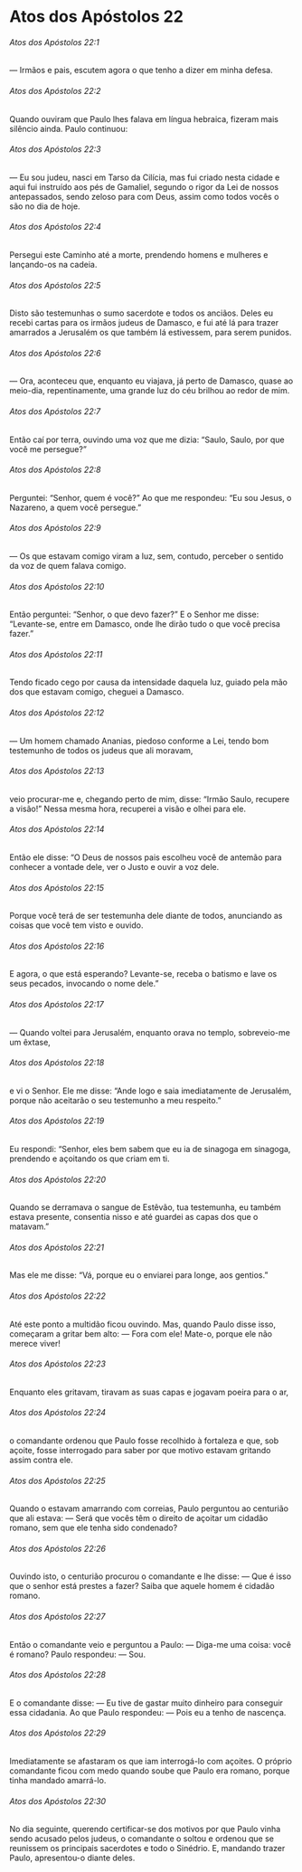 # Atos dos Apóstolos 22

###### Atos dos Apóstolos 22:1

— Irmãos e pais, escutem agora o que tenho a dizer em minha defesa.

###### Atos dos Apóstolos 22:2

Quando ouviram que Paulo lhes falava em língua hebraica, fizeram mais silêncio ainda. Paulo continuou:

###### Atos dos Apóstolos 22:3

— Eu sou judeu, nasci em Tarso da Cilícia, mas fui criado nesta cidade e aqui fui instruído aos pés de Gamaliel, segundo o rigor da Lei de nossos antepassados, sendo zeloso para com Deus, assim como todos vocês o são no dia de hoje.

###### Atos dos Apóstolos 22:4

Persegui este Caminho até a morte, prendendo homens e mulheres e lançando-os na cadeia.

###### Atos dos Apóstolos 22:5

Disto são testemunhas o sumo sacerdote e todos os anciãos. Deles eu recebi cartas para os irmãos judeus de Damasco, e fui até lá para trazer amarrados a Jerusalém os que também lá estivessem, para serem punidos.

###### Atos dos Apóstolos 22:6

— Ora, aconteceu que, enquanto eu viajava, já perto de Damasco, quase ao meio-dia, repentinamente, uma grande luz do céu brilhou ao redor de mim.

###### Atos dos Apóstolos 22:7

Então caí por terra, ouvindo uma voz que me dizia: “Saulo, Saulo, por que você me persegue?”

###### Atos dos Apóstolos 22:8

Perguntei: “Senhor, quem é você?” Ao que me respondeu: “Eu sou Jesus, o Nazareno, a quem você persegue.”

###### Atos dos Apóstolos 22:9

— Os que estavam comigo viram a luz, sem, contudo, perceber o sentido da voz de quem falava comigo.

###### Atos dos Apóstolos 22:10

Então perguntei: “Senhor, o que devo fazer?” E o Senhor me disse: “Levante-se, entre em Damasco, onde lhe dirão tudo o que você precisa fazer.”

###### Atos dos Apóstolos 22:11

Tendo ficado cego por causa da intensidade daquela luz, guiado pela mão dos que estavam comigo, cheguei a Damasco.

###### Atos dos Apóstolos 22:12

— Um homem chamado Ananias, piedoso conforme a Lei, tendo bom testemunho de todos os judeus que ali moravam,

###### Atos dos Apóstolos 22:13

veio procurar-me e, chegando perto de mim, disse: “Irmão Saulo, recupere a visão!” Nessa mesma hora, recuperei a visão e olhei para ele.

###### Atos dos Apóstolos 22:14

Então ele disse: “O Deus de nossos pais escolheu você de antemão para conhecer a vontade dele, ver o Justo e ouvir a voz dele.

###### Atos dos Apóstolos 22:15

Porque você terá de ser testemunha dele diante de todos, anunciando as coisas que você tem visto e ouvido.

###### Atos dos Apóstolos 22:16

E agora, o que está esperando? Levante-se, receba o batismo e lave os seus pecados, invocando o nome dele.”

###### Atos dos Apóstolos 22:17

— Quando voltei para Jerusalém, enquanto orava no templo, sobreveio-me um êxtase,

###### Atos dos Apóstolos 22:18

e vi o Senhor. Ele me disse: “Ande logo e saia imediatamente de Jerusalém, porque não aceitarão o seu testemunho a meu respeito.”

###### Atos dos Apóstolos 22:19

Eu respondi: “Senhor, eles bem sabem que eu ia de sinagoga em sinagoga, prendendo e açoitando os que criam em ti.

###### Atos dos Apóstolos 22:20

Quando se derramava o sangue de Estêvão, tua testemunha, eu também estava presente, consentia nisso e até guardei as capas dos que o matavam.”

###### Atos dos Apóstolos 22:21

Mas ele me disse: “Vá, porque eu o enviarei para longe, aos gentios.”

###### Atos dos Apóstolos 22:22

Até este ponto a multidão ficou ouvindo. Mas, quando Paulo disse isso, começaram a gritar bem alto: — Fora com ele! Mate-o, porque ele não merece viver!

###### Atos dos Apóstolos 22:23

Enquanto eles gritavam, tiravam as suas capas e jogavam poeira para o ar,

###### Atos dos Apóstolos 22:24

o comandante ordenou que Paulo fosse recolhido à fortaleza e que, sob açoite, fosse interrogado para saber por que motivo estavam gritando assim contra ele.

###### Atos dos Apóstolos 22:25

Quando o estavam amarrando com correias, Paulo perguntou ao centurião que ali estava: — Será que vocês têm o direito de açoitar um cidadão romano, sem que ele tenha sido condenado?

###### Atos dos Apóstolos 22:26

Ouvindo isto, o centurião procurou o comandante e lhe disse: — Que é isso que o senhor está prestes a fazer? Saiba que aquele homem é cidadão romano.

###### Atos dos Apóstolos 22:27

Então o comandante veio e perguntou a Paulo: — Diga-me uma coisa: você é romano? Paulo respondeu: — Sou.

###### Atos dos Apóstolos 22:28

E o comandante disse: — Eu tive de gastar muito dinheiro para conseguir essa cidadania. Ao que Paulo respondeu: — Pois eu a tenho de nascença.

###### Atos dos Apóstolos 22:29

Imediatamente se afastaram os que iam interrogá-lo com açoites. O próprio comandante ficou com medo quando soube que Paulo era romano, porque tinha mandado amarrá-lo.

###### Atos dos Apóstolos 22:30

No dia seguinte, querendo certificar-se dos motivos por que Paulo vinha sendo acusado pelos judeus, o comandante o soltou e ordenou que se reunissem os principais sacerdotes e todo o Sinédrio. E, mandando trazer Paulo, apresentou-o diante deles.

